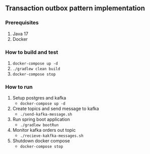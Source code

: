 ## Transaction outbox pattern implementation

### Prerequisites

1. Java 17
2. Docker

### How to build and test

1. `docker-compose up -d`
2. `./gradlew clean build`
3. `docker-compose stop`

### How to run

1. Setup postgres and kafka
    * `docker-compose up -d`
2. Create topics and send message to kafka
    * `./send-kafka-message.sh`
3. Run spring boot application
    * `./gradlew bootRun`
4. Monitor kafka orders out topic
   * `./recieve-kakfka-messages.sh`
5. Shutdown docker compose
   * `docker-compose stop`